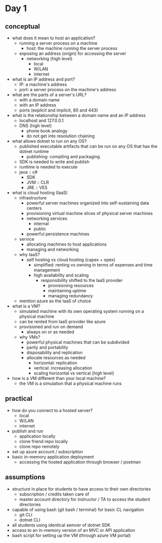 # Day 1

## conceptual

- what does it mean to host an application?
  - running a server process on a machine
    - host: the machine running the server process
  - exposing an address (origin) for accessing the server
    - networking (high level)
      - local
      - W/LAN
      - internet
- what is an IP address and port?
  - IP: a machine's address
  - port: a server process on the machine's address
- what are the parts of a server's URL?
  - with a domain name
  - with an IP address
  - ports (explicit and implicit, 80 and 443)
- what is the relationship between a domain name and an IP address
  - localhost and 127.0.0.1
  - DNS (high level)
    - phone book analogy
    - do not get into resolution chaining
- what allows dotnet to run on any OS?
  - published executable artifacts that can be run on any OS that has the dotnet runtime
    - publishing: compiling and packaging
  - SDK is needed to write and publish
  - runtime is needed to execute
  - java :: c#
    - SDK
    - JVM :: CLR
    - JRE :: VES
- what is cloud hosting (IaaS)
  - infrastructure
    - powerful server machines organized into self-sustaining data centers
    - provisioning virtual machine slices of physical server machines
    - networking services
      - internal
      - public
    - powerful persistence machines
  - service
    - allocating machines to host applications
    - managing and networking
  - why IaaS?
    - self hosting vs cloud hosting (capex + opex)
      - simplified: renting vs owning in terms of expenses and time management
      - high availability and scaling
        - responsibility shifted to the IaaS provider
          - provisioning resources
          - maintaining uptime
          - managing redundancy
  - mention azure as the IaaS of choice
- what is a VM?
  - simulated machine with its own operating system running on a physical machine
  - can be rented from IaaS provider like azure
  - provisioned and run on demand
    - always on or as needed
  - why VMs?
    - powerful physical machines that can be subdivided
    - parity and portability
    - disposability and replication
    - allocate resources as needed
      - horizontal: replication
      - vertical: increasing allocation
      - scaling horizontal vs vertical (high level)
- how is a VM different than your local machine?
  - the VM is a simulation that a physical machine runs

## practical

- how do you connect to a hosted server?
  - local
  - W/LAN
  - internet
- publish and run
  - application locally
  - clone friend repo locally
  - clone repo remotely
- set up azure account / subscription
- basic in-memory application deployment
  - accessing the hosted application through browser / postman

## assumptions

- structure in place for students to have access to their own directories
  - subscription / credits taken care of
  - master account directory for instructor / TA to access the student directories
- capable of using bash (git bash / terminal) for basic CL navigation
  - git CLI
  - dotnet CLI
- all students using identical semver of dotnet SDK
- access to an in-memory version of an MVC or API application
- bash script for setting up the VM (through azure VM portal)
